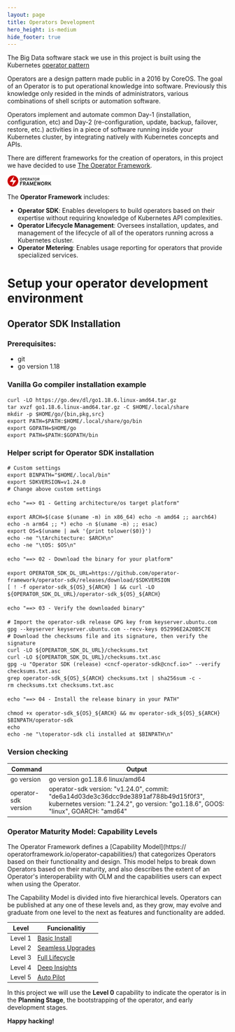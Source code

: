 ```yaml
---
layout: page
title: Operators Development
hero_height: is-medium
hide_footer: true
---
```


The Big Data software stack we use in this project is built using the 
Kubernetes [operator pattern](https://kubernetes.io/docs/concepts/extend-kubernetes/operator/)

Operators are a design pattern made public in a 2016 by CoreOS. The goal 
of an Operator is to put operational knowledge into software. Previously this 
knowledge only resided in the minds of administrators, various combinations 
of shell scripts or automation software.

Operators implement and automate common Day-1 (installation, configuration, etc) 
and Day-2 (re-configuration, update, backup, failover, restore, etc.) activities 
in a piece of software running inside your Kubernetes cluster, by integrating 
natively with Kubernetes concepts and APIs. 

There are different frameworks for the creation of operators, in this project we 
have decided to use [The Operator Framework](https://operatorframework.io/). 


<img align="center" width="20%" src="../images/operator-framework.png">

The **Operator Framework** includes:

* **Operator SDK**: Enables developers to build operators based on their expertise 
  without requiring knowledge of Kubernetes API complexities.
* **Operator Lifecycle Management**: Oversees installation, updates, and management 
  of the lifecycle of all of the operators running across a Kubernetes cluster.
* **Operator Metering**: Enables usage reporting for operators that provide 
  specialized services.

# Setup your operator development environment

## Operator SDK Installation

### Prerequisites:
* git
* go version 1.18

### Vanilla Go compiler installation example

```
curl -LO https://go.dev/dl/go1.18.6.linux-amd64.tar.gz
tar xvzf go1.18.6.linux-amd64.tar.gz -C $HOME/.local/share
mkdir -p $HOME/go/{bin,pkg,src}
export PATH=$PATH:$HOME/.local/share/go/bin
export GOPATH=$HOME/go
export PATH=$PATH:$GOPATH/bin
```

### Helper script for Operator SDK installation

```
# Custom settings
export BINPATH="$HOME/.local/bin"
export SDKVERSION=v1.24.0
# Change above custom settings

echo "==> 01 - Getting architecture/os target platform"

export ARCH=$(case $(uname -m) in x86_64) echo -n amd64 ;; aarch64) echo -n arm64 ;; *) echo -n $(uname -m) ;; esac)
export OS=$(uname | awk '{print tolower($0)}')
echo -ne "\tArchitecture: $ARCH\n"
echo -ne "\tOS: $OS\n"

echo "==> 02 - Download the binary for your platform"

export OPERATOR_SDK_DL_URL=https://github.com/operator-framework/operator-sdk/releases/download/$SDKVERSION
[ ! -f operator-sdk_${OS}_${ARCH} ] && curl -LO ${OPERATOR_SDK_DL_URL}/operator-sdk_${OS}_${ARCH}

echo "==> 03 - Verify the downloaded binary"

# Import the operator-sdk release GPG key from keyserver.ubuntu.com
gpg --keyserver keyserver.ubuntu.com --recv-keys 052996E2A20B5C7E
# Download the checksums file and its signature, then verify the signature
curl -LO ${OPERATOR_SDK_DL_URL}/checksums.txt
curl -LO ${OPERATOR_SDK_DL_URL}/checksums.txt.asc
gpg -u "Operator SDK (release) <cncf-operator-sdk@cncf.io>" --verify checksums.txt.asc
grep operator-sdk_${OS}_${ARCH} checksums.txt | sha256sum -c -
rm checksums.txt checksums.txt.asc

echo "==> 04 - Install the release binary in your PATH"

chmod +x operator-sdk_${OS}_${ARCH} && mv operator-sdk_${OS}_${ARCH} $BINPATH/operator-sdk
echo
echo -ne "\toperator-sdk cli installed at $BINPATH\n"
```

### Version checking

| Command  | Output  |
|----------|---------|
| go version  | go version go1.18.6 linux/amd64   |
| operator-sdk version  | operator-sdk version: "v1.24.0", commit: "de6a14d03de3c36dcc9de3891af788b49d15f0f3", kubernetes version: "1.24.2", go version: "go1.18.6", GOOS: "linux", GOARCH: "amd64"  |

### Operator Maturity Model: Capability Levels

The Operator Framework defines a [Capability Model](https://
operatorframework.io/operator-capabilities/) that categorizes Operators
based on their functionality and design. This model helps to break down Operators based
on their maturity, and also describes the extent of an Operator's interoperability with
OLM and the capabilities users can expect when using the Operator.

The Capability Model is divided into five hierarchical levels. Operators can be published
at any one of these levels and, as they grow, may evolve and graduate from one level to the
next as features and functionality are added.

| Level | Funcionalitiy |
|----------|---------|
| Level 1 | [Basic Install](https://sdk.operatorframework.io/docs/overview/operator-capabilities/#level-1---basic-install) |
| Level 2 | [Seamless Upgrades](https://sdk.operatorframework.io/docs/overview/operator-capabilities/#level-2---seamless-upgrades)   |
| Level 3 | [Full Lifecycle](https://sdk.operatorframework.io/docs/overview/operator-capabilities/#level-3---full-lifecycle)   |
| Level 4 | [Deep Insights](https://sdk.operatorframework.io/docs/overview/operator-capabilities/#level-4---deep-insights)   |
| Level 5 | [Auto Pilot](https://sdk.operatorframework.io/docs/overview/operator-capabilities/#level-5---auto-pilot)   |

In this project we will use the **Level 0** capability to indicate the operator is
in the **Planning Stage**, the bootstrapping of the operator, and early development
stages.

**Happy hacking!**

